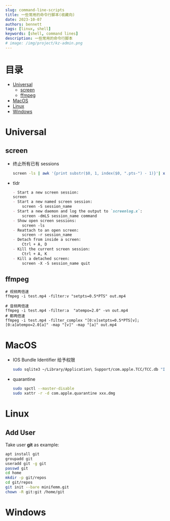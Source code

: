 ```yaml
---
slug: command-line-scripts
title: 一些常用的命令行脚本(收藏向)
date: 2023-10-07
authors: bennett
tags: [linux, shell]
keywords: [shell, command lines]
description: 一些常用的命令行脚本
# image: /img/project/kz-admin.png
---
```

<!-- truncate -->

# 目录
- [Universal](#Universal)
    - [screen](#screen)
    - [ffmpeg](#ffmpeg)
- [MacOS](#MacOS)
- [Linux](#Linux)
- [Windows](#Windows)

# Universal
## screen
- 终止所有已有 sessions
    ```sh
    screen -ls | awk '{print substr($0, 1, index($0, ".pts-") - 1)}'| xargs -I {} screen - {} -X quit
    ```
- tldr
    ```markdown
    - Start a new screen session:
    screen
    - Start a new named screen session:
        screen -S session_name
    - Start a new daemon and log the output to `screenlog.x`:
        screen -dmLS session_name command
    - Show open screen sessions:
        screen -ls
    - Reattach to an open screen:
        screen -r session_name
    - Detach from inside a screen:
        Ctrl + A, D
    - Kill the current screen session:
        Ctrl + A, K
    - Kill a detached screen:
        screen -X -S session_name quit
    ```

## ffmpeg

```shell
# 视频两倍速
ffmpeg -i test.mp4 -filter:v "setpts=0.5*PTS" out.mp4

# 音频两倍速
ffmpeg -i test.mp4 -filter:a  "atempo=2.0" -vn out.mp4
# 都两倍速
ffmpeg -i test.mp4 -filter_complex "[0:v]setpts=0.5*PTS[v];[0:a]atempo=2.0[a]" -map "[v]" -map "[a]" out.mp4
```


# MacOS

- IOS Bundle Identifier
    给予权限
    ```sh
    sudo sqlite3 ~/Library/Application\ Support/com.apple.TCC/TCC.db "INSERT or REPLACE INTO access VALUES('kTCCServiceMicrophone','com.apple.Terminal',0,0,4,1,NULL,NULL,0,'UNUSED',NULL,0,1622199671);"
    ```
- quarantine
    ```sh
    sudo spctl --master-disable
    sudo xattr -r -d com.apple.quarantine xxx.dmg
    ```
# Linux
## Add User
Take user **git** as example:
```sh
apt install git
groupadd git
useradd git -g git
passwd git
cd home
mkdir -p git/repos
cd git/repos
git init --bare minifemm.git
chown -R git:git /home/git

```
# Windows